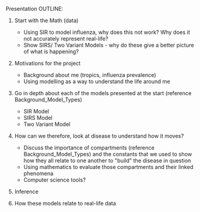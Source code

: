 Presentation OUTLINE:

1. Start with the Math (data)
    -  Using SIR to model influenza, why does this not work? Why does it not accurately represent real-life?
    - Show SIRS/ Two Variant Models - why do these give a better picture of what is happening?

2. Motivations for the project 
    - Background about me (tropics, influenza prevalence)
    - Using modelling as a way to understand the life around me

3. Go in depth about each of the models presented at the start (reference Background_Model_Types)
    - SIR Model 
    - SIRS Model 
    - Two Variant Model

4. How can we therefore, look at disease to understand how it moves?
    - Discuss the importance of compartments (reference Background_Model_Types) and the constants that we used to show how they all relate to one another to "build" the disease in question
    - Using mathematics to evaluate those compartments and their linked phenomena
    - Computer science tools?

5. Inference

6. How these models relate to real-life data


